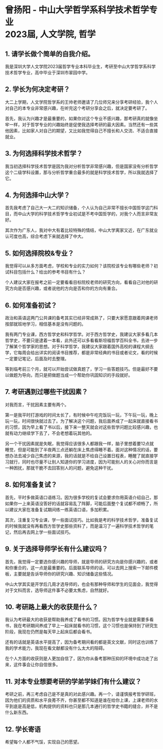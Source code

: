 # 曾扬阳 - 中山大学哲学系科学技术哲学专业<br>2023届, 人文学院, 哲学

## 1. 请学长做个简单的自我介绍。

我是深圳大学人文学院2023届哲学专业本科毕业生，考研至中山大学哲学系科学技术哲学专业，高中毕业于深圳市翠园中学。

## 2. 学长为何决定考研？

大二上学期，人文学院哲学系的王帅老师邀请了几位师兄来分享考研经验，我个人对自己的本专业非常感兴趣，在听完这个考研分享会之后，就决定要考研了。

首先，我认为兴趣才是最重要的，如果你对这个专业不感兴趣，那考研真的就像坐牢一样，对于哲学专业的兴趣始终是促使我选择考研的最大因素。当然还有一些其他因素，比如家人对自己的期望，又比如我觉得自己不擅长和人交流、不适合直接就业。

## 3. 为何选择科学技术哲学？

我当初选择科学技术哲学是因为我对分析哲学非常感兴趣，但是国家没有分析哲学这个二级学科设置，那与分析哲学重合最多的就是科学技术哲学，所以我就选择了它。

## 4. 为何选择中山大学？

首先我考虑了自己大一大二的知识储备，个人认为自己非常不擅长中国哲学这门科目，而中山大学的科学技术哲学专业初试是不考中国哲学的，对我个人而言非常友好。

其次作为广东人，我对中大有着比较特殊的情结，中山大学离家又近，在广东就业认可度也高，综合考虑下来就选择了中大。

## 5. 如何选择院校&专业？

我觉得可以从多方面考虑，学校和专业的实力如何？该院校该专业有哪些老师？初试科目包括什么？给出的参考书目有什么？

个人建议大家在报考之前一定要看看目标院校老师的研究方向，看看自己对他的研究方向是否感兴趣，或者说他的方向是否和你的方向有重合。

## 6. 如何准备初试？

政治和英语这两门公共课的备考其实已经非常成熟了，只要大家愿意跟着网课老师按部就班地学习，相信基本是没有问题的。

我有两门专业课，西方哲学史和科学哲学。对于西方哲学史，我建议大家多看几本哲学史，不要只是逮着一本看，此外还可以多看看斯坦福哲学百科全书，去进一步了解某个哲学家的思想。对于科学哲学，我建议大家跟着国外高校的课程大纲去学，它每周会给出详实的阅读书目推荐，都是非常经典的书目或者论文，看的时候一定要记笔记，后面及时去整理。

等到临考前三个月，就可以开始尝试做真题了，学习一些答题技巧。但是最好不要以做题为导向，而只是把做题当成一个帮助你巩固知识的手段就好。

## 7. 考研遇到过哪些干扰因素？

对我而言，干扰因素主要有两个。

第一是我平时打游戏的时间太长了，有时候中午吃完饭玩一玩，下午玩一玩，晚上玩一玩，时间很快就过去了。为了解决这个问题，我后面养成了一起床就直接看书的习惯，因为早上看了书以后，接下来一整天就会对这些哲学问题比较感兴趣，也就有动力继续学下去了，不会老想着玩其他的。

另一个干扰因素就是失眠，我觉得应该很多人都跟我一样，脑子里想着要12点就睡觉，但是可能到了半夜两三点还躺在床上焦虑得睡不着。面对这种情况的话，要想办法去减少自己焦虑的来源，我的话就是不给自己设置日程表，睡醒了就直接学习就行，同时也尽量不让别人知道你的学习进度，因为可能别人的关心对你而言是一种困扰，那就干脆不去回答别人的问题，避免这种干扰。

## 8. 如何准备复试？

首先，平时多做英语口语练习。因为很多学校的复试会要求你用英语介绍自己，那如果你一上来英语没答好的话就容易乱了阵脚，可能后面整个复试都不顺畅了，所以建议大家在准备复试期间练一练英语口语，多加积累。

其次，注重复习专业课，学一些面试技巧。比如我是考的科学技术哲学，准备复试的时候我就没有再看西方哲学史那些资料了，而是温习了一遍科学技术哲学的笔记，然后再去网上学一些面试技巧。

## 9. 关于选择导师学长有什么建议吗？

首先，我觉得一定要选你感兴趣的导师，就是导师的研究方向是你感兴趣的，或者和你重合的，这一点是最重要的。后面联系导师的话，可以去网上搜索一下邮件模板，主要就是告诉导师你的研究兴趣、知识储备这些情况。

中山大学其实是开学后几周才选导师的，也会有那种导师和学生的见面会，我觉得对于文科而言，选导师这件事不必要太焦虑，自然就好。

## 10. 考研路上最大的收获是什么？

我认为考研最大的收获是帮助我养成了看书的习惯。因为哲学专业就是需要多看书，我在考研期间养成了早上一起床就看书的习惯，这个习惯也是保持到了研究生阶段，我现在仍然是每天早上起床后都会看书。

还有的话就是英语水平提高了，因为备考期间看的都是英文文献，同时这也训练了我的学术能力，我现在看文献都没有什么太大的阻碍。

在个人方面的收获则是人更加自信了，因为你从备考那种压抑的环境中成功走了出来，这件事会让你自信很多。

## 11. 对本专业想要考研的学弟学妹们有什么建议？

考研之前，再三考虑自己是不是真的对此感兴趣。再一个，请谨慎报考哲学研班，因为他们的资质和水平良莠不齐，你甚至都不知道是谁在给你上课，上课老师的水平到底是高是低，机构提供的资料也只是那几本通行的哲学史书籍的缝合，并不是什么新东西。

## 12. 学长寄语

希望每个人都不气馁，实现自己的愿望。
